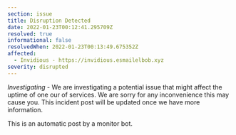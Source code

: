 ```yaml
---
section: issue
title: Disruption Detected
date: 2022-01-23T00:12:41.295709Z
resolved: true
informational: false
resolvedWhen: 2022-01-23T00:13:49.675352Z
affected:
  - Invidious - https://invidious.esmailelbob.xyz
severity: disrupted
---
```

*Investigating* - We are investigating a potential issue that might affect the uptime of one our of services. We are sorry for any inconvenience this may cause you. This incident post will be updated once we have more information.

This is an automatic post by a monitor bot.
        